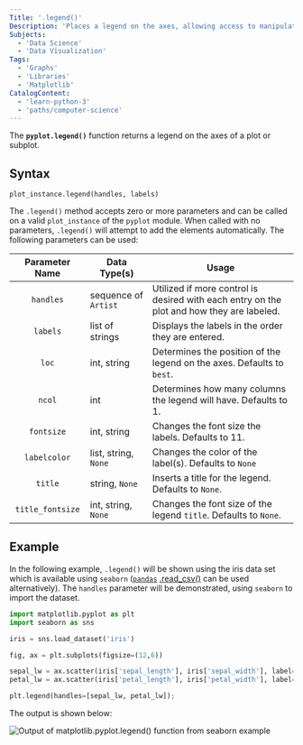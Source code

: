 ```yaml
---
Title: '.legend()'
Description: 'Places a legend on the axes, allowing access to manipulate parameters of the legend.'
Subjects:
  - 'Data Science'
  - 'Data Visualization'
Tags:
  - 'Graphs'
  - 'Libraries'
  - 'Matplotlib'
CatalogContent:
  - 'learn-python-3'
  - 'paths/computer-science'
---
```


The **`pyplot.legend()`** function returns a legend on the axes of a plot or subplot.

## Syntax

```pseudo
plot_instance.legend(handles, labels)
```

The `.legend()` method accepts zero or more parameters and can be called on a valid `plot_instance` of the `pyplot` module. When called with no parameters, `.legend()` will attempt to add the elements automatically. The following parameters can be used:

|  Parameter Name  | Data Type(s)         | Usage                                                                                     |
| :--------------: | -------------------- | ----------------------------------------------------------------------------------------- |
|    `handles`     | sequence of `Artist` | Utilized if more control is desired with each entry on the plot and how they are labeled. |
|     `labels`     | list of strings      | Displays the labels in the order they are entered.                                        |
|      `loc`       | int, string          | Determines the position of the legend on the axes. Defaults to `best`.                    |
|      `ncol`      | int                  | Determines how many columns the legend will have. Defaults to 1.                          |
|    `fontsize`    | int, string          | Changes the font size the labels. Defaults to 11.                                         |
|   `labelcolor`   | list, string, `None` | Changes the color of the label(s). Defaults to `None`                                     |
|     `title`      | string, `None`       | Inserts a title for the legend. Defaults to `None`.                                       |
| `title_fontsize` | int, string, `None`  | Changes the font size of the legend `title`. Defaults to `None`.                          |

## Example

In the following example, `.legend()` will be shown using the iris data set which is available using `seaborn` ([`pandas`](https://www.codecademy.com/resources/docs/pandas) [.read_csv()](https://www.codecademy.com/resources/docs/pandas/built-in-functions/read-csv) can be used alternatively). The `handles` parameter will be demonstrated, using `seaborn` to import the dataset.

```py
import matplotlib.pyplot as plt
import seaborn as sns

iris = sns.load_dataset('iris')

fig, ax = plt.subplots(figsize=(12,6))

sepal_lw = ax.scatter(iris['sepal_length'], iris['sepal_width'], label='Sepal')
petal_lw = ax.scatter(iris['petal_length'], iris['petal_width'], label='Petal')

plt.legend(handles=[sepal_lw, petal_lw]);
```

The output is shown below:

![Output of matplotlib.pyplot.legend() function from seaborn example](https://raw.githubusercontent.com/Codecademy/docs/main/media/matplotlib-legend-1.png)
